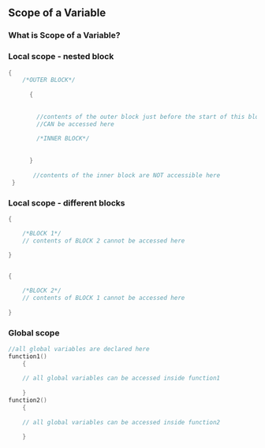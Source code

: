## Scope of a Variable
### What is Scope of a Variable?

### Local scope - nested block
```c
{
	/*OUTER BLOCK*/
    
      {
    	
        
        //contents of the outer block just before the start of this block
        //CAN be accessed here
        
        /*INNER BLOCK*/
        
        
      }
     
       //contents of the inner block are NOT accessible here
 }


```

### Local scope - different blocks
```c
{

	/*BLOCK 1*/
    // contents of BLOCK 2 cannot be accessed here
    
}


{

	/*BLOCK 2*/
    // contents of BLOCK 1 cannot be accessed here
    
}
```
### Global scope
```c
//all global variables are declared here
function1()
	{
    
    // all global variables can be accessed inside function1
    
    }
function2()
	{
    
    // all global variables can be accessed inside function2
     
    }
```
